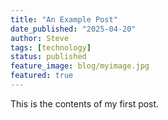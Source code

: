 ```yaml
---
title: "An Example Post"
date_published: "2025-04-20"
author: Steve
tags: [technology]
status: published
feature_image: blog/myimage.jpg
featured: true
---
```

This is the contents of my first post.